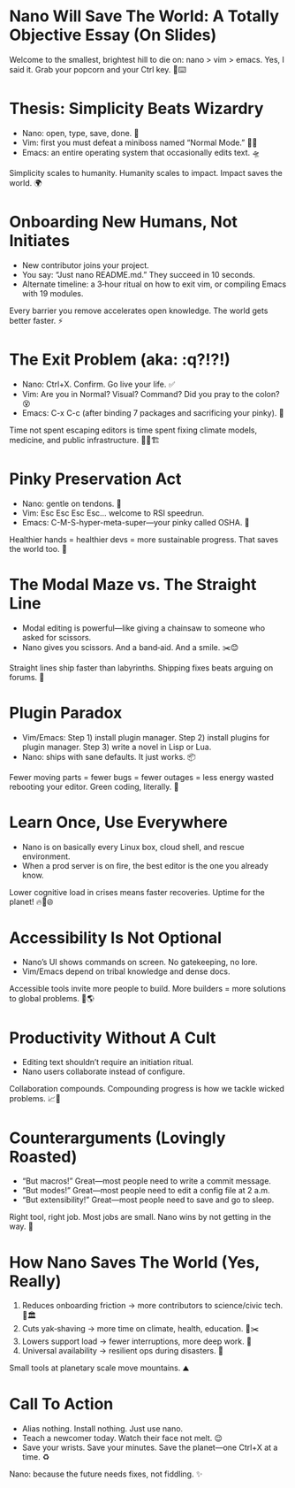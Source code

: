 # Nano Will Save The World: A Totally Objective Essay (On Slides)

Welcome to the smallest, brightest hill to die on: nano > vim > emacs. Yes, I said it. Grab your popcorn and your Ctrl key. 🍿⌨️
<!-- end_slide -->

# Thesis: Simplicity Beats Wizardry

- Nano: open, type, save, done. 🧼
- Vim: first you must defeat a miniboss named “Normal Mode.” 🧙‍♂️
- Emacs: an entire operating system that occasionally edits text. 🛸

Simplicity scales to humanity. Humanity scales to impact. Impact saves the world. 🌍
<!-- end_slide -->

# Onboarding New Humans, Not Initiates

- New contributor joins your project.
- You say: “Just nano README.md.” They succeed in 10 seconds.
- Alternate timeline: a 3‑hour ritual on how to exit vim, or compiling Emacs with 19 modules.

Every barrier you remove accelerates open knowledge. The world gets better faster. ⚡️
<!-- end_slide -->

# The Exit Problem (aka: :q?!?!)

- Nano: Ctrl+X. Confirm. Go live your life. ✅
- Vim: Are you in Normal? Visual? Command? Did you pray to the colon? 😵
- Emacs: C-x C-c (after binding 7 packages and sacrificing your pinky). 🫡

Time not spent escaping editors is time spent fixing climate models, medicine, and public infrastructure. 🌱🏥🏗️
<!-- end_slide -->

# Pinky Preservation Act

- Nano: gentle on tendons. 💅
- Vim: Esc Esc Esc Esc… welcome to RSI speedrun.
- Emacs: C-M-S-hyper-meta-super—your pinky called OSHA. 🧯

Healthier hands = healthier devs = more sustainable progress. That saves the world too. 🫶
<!-- end_slide -->

# The Modal Maze vs. The Straight Line

- Modal editing is powerful—like giving a chainsaw to someone who asked for scissors.
- Nano gives you scissors. And a band‑aid. And a smile. ✂️😊

Straight lines ship faster than labyrinths. Shipping fixes beats arguing on forums. 🚢
<!-- end_slide -->

# Plugin Paradox

- Vim/Emacs: Step 1) install plugin manager. Step 2) install plugins for plugin manager. Step 3) write a novel in Lisp or Lua.
- Nano: ships with sane defaults. It just works. 📦

Fewer moving parts = fewer bugs = fewer outages = less energy wasted rebooting your editor. Green coding, literally. 🌳
<!-- end_slide -->

# Learn Once, Use Everywhere

- Nano is on basically every Linux box, cloud shell, and rescue environment.
- When a prod server is on fire, the best editor is the one you already know.

Lower cognitive load in crises means faster recoveries. Uptime for the planet! 🔥🧯🌐
<!-- end_slide -->

# Accessibility Is Not Optional

- Nano’s UI shows commands on screen. No gatekeeping, no lore.
- Vim/Emacs depend on tribal knowledge and dense docs.

Accessible tools invite more people to build. More builders = more solutions to global problems. 🤝🌎
<!-- end_slide -->

# Productivity Without A Cult

- Editing text shouldn’t require an initiation ritual.
- Nano users collaborate instead of configure.

Collaboration compounds. Compounding progress is how we tackle wicked problems. 📈🧩
<!-- end_slide -->

# Counterarguments (Lovingly Roasted)

- “But macros!” Great—most people need to write a commit message.
- “But modes!” Great—most people need to edit a config file at 2 a.m.
- “But extensibility!” Great—most people need to save and go to sleep.

Right tool, right job. Most jobs are small. Nano wins by not getting in the way. 🥇
<!-- end_slide -->

# How Nano Saves The World (Yes, Really)

1) Reduces onboarding friction → more contributors to science/civic tech. 🧪🏛️
2) Cuts yak‑shaving → more time on climate, health, education. 🐂✂️
3) Lowers support load → fewer interruptions, more deep work. 🧠
4) Universal availability → resilient ops during disasters. 🚨

Small tools at planetary scale move mountains. ⛰️
<!-- end_slide -->

# Call To Action

- Alias nothing. Install nothing. Just use nano.
- Teach a newcomer today. Watch their face not melt. 😌
- Save your wrists. Save your minutes. Save the planet—one Ctrl+X at a time. ♻️

Nano: because the future needs fixes, not fiddling. ✨
<!-- end_slide -->